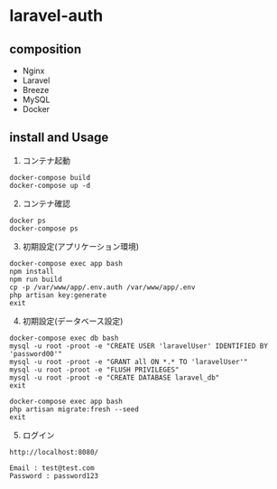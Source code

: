 # laravel-auth

## composition
- Nginx
- Laravel
- Breeze
- MySQL
- Docker

## install and Usage
1. コンテナ起動
```shell
docker-compose build
docker-compose up -d
```

2. コンテナ確認
```shell
docker ps
docker-compose ps
```

3. 初期設定(アプリケーション環境)
```shell
docker-compose exec app bash
npm install
npm run build
cp -p /var/www/app/.env.auth /var/www/app/.env
php artisan key:generate
exit
```

4. 初期設定(データベース設定)
```shell
docker-compose exec db bash
mysql -u root -proot -e "CREATE USER 'laravelUser' IDENTIFIED BY 'password00'"
mysql -u root -proot -e "GRANT all ON *.* TO 'laravelUser'"
mysql -u root -proot -e "FLUSH PRIVILEGES"
mysql -u root -proot -e "CREATE DATABASE laravel_db"
exit
```
```shell
docker-compose exec app bash
php artisan migrate:fresh --seed
exit
```

5. ログイン
```
http://localhost:8080/
```
```
Email : test@test.com
Password : password123
```